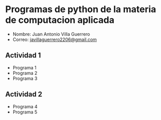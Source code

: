 # Programas de python de la materia de computacion aplicada 

- Nombre: Juan Antonio Villa Guerrero
- Correo: javillaguerrero2206@gmail.com

## Actividad 1
- Programa 1
- Programa 2
- Programa 3

## Actividad 2
- Programa 4
- Programa 5